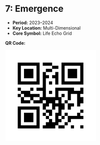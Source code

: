# 7: Emergence

- **Period:** 2023–2024
- **Key Location:** Multi-Dimensional
- **Core Symbol:** Life Echo Grid

**QR Code:**

![QR_7: Emergence](../QR/Chapter_7_QR.png)

